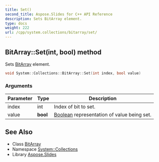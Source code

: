 ```yaml
---
title: Set()
second_title: Aspose.Slides for C++ API Reference
description: Sets BitArray element.
type: docs
weight: 222
url: /cpp/system.collections/bitarray/set/
---
```

## BitArray::Set(int, bool) method


Sets [BitArray](../) element.

```cpp
void System::Collections::BitArray::Set(int index, bool value)
```


### Arguments

| Parameter | Type | Description |
| --- | --- | --- |
| index | int | Index of bit to set. |
| value | **bool** | [Boolean](../../../system/boolean/) representation of value being set. |

## See Also

* Class [BitArray](./)
* Namespace [System::Collections](../)
* Library [Aspose.Slides](../../)